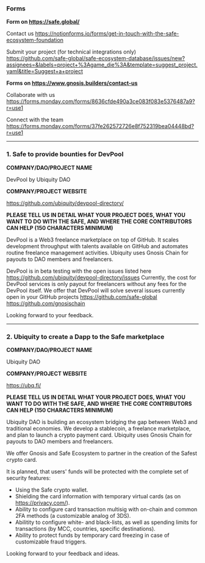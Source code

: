 ### Forms

**Form on https://safe.global/**

Contact us
https://notionforms.io/forms/get-in-touch-with-the-safe-ecosystem-foundation

Submit your project (for technical integrations only)
https://github.com/safe-global/safe-ecosystem-database/issues/new?assignees=&labels=project+%3Agame_die%3A&template=suggest_project.yaml&title=Suggest+a+project

**Forms on https://www.gnosis.builders/contact-us**

Collaborate with us
https://forms.monday.com/forms/8636cfde490a3ce083f083e5376487a9?r=use1

Connect with the team 
https://forms.monday.com/forms/37fe262572726e8f752319bea04448bd?r=use1

---

### 1. Safe to provide bounties for DevPool

**COMPANY/DAO/PROJECT NAME**

DevPool by Ubiquity DAO

**COMPANY/PROJECT WEBSITE** 

https://github.com/ubiquity/devpool-directory/

**PLEASE TELL US IN DETAIL WHAT YOUR PROJECT DOES, WHAT YOU WANT TO DO WITH THE SAFE, AND WHERE THE CORE CONTRIBUTORS CAN HELP (150 CHARACTERS MINIMUM)** 

DevPool is a Web3 freelance marketplace on top of GitHub. 
It scales development throughput with talents available on GitHub and automates routine freelance management activities.
Ubiquity uses Gnosis Chain for payouts to DAO members and freelancers.

DevPool is in beta testing with the open issues listed here https://github.com/ubiquity/devpool-directory/issues
Currently, the cost for DevPool services is only payout for freelancers without any fees for the DevPool itself.
We offer that DevPool will solve several issues currently open in your GitHub projects https://github.com/safe-global https://github.com/gnosischain

Looking forward to your feedback.

---

### 2. Ubiquity to create a Dapp to the Safe marketplace

**COMPANY/DAO/PROJECT NAME**

Ubiquity DAO

**COMPANY/PROJECT WEBSITE** 

https://ubq.fi/

**PLEASE TELL US IN DETAIL WHAT YOUR PROJECT DOES, WHAT YOU WANT TO DO WITH THE SAFE, AND WHERE THE CORE CONTRIBUTORS CAN HELP (150 CHARACTERS MINIMUM)** 

Ubiquity DAO is building an ecosystem bridging the gap between Web3 and traditional economies.
We develop a stablecoin, a freelance marketplace, and plan to launch a crypto payment card.
Ubiquity uses Gnosis Chain for payouts to DAO members and freelancers.  

We offer Gnosis and Safe Ecosystem to partner in the creation of the Safest crypto card. 

It is planned, that users' funds will be protected with the complete set of security features:
- Using the Safe crypto wallet.
- Shielding the card information with temporary virtual cards (as on https://privacy.com/).
- Ability to configure card transaction multisig with on-chain and common 2FA methods (a customizable analog of 3DS).
- Abilitity to configure white- and black-lists, as well as spending limits for transactions (by MCC, countries, specific destinations).
- Ability to protect funds by temporary card freezing in case of customizable fraud triggers.

Looking forward to your feedback and ideas.
